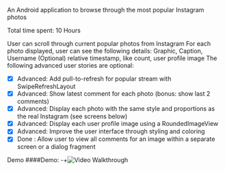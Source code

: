 An Android application to browse through the most popular Instagram photos

Total time spent: 10 Hours

User can scroll through current popular photos from Instagram
For each photo displayed, user can see the following details:
Graphic, Caption, Username
(Optional) relative timestamp, like count, user profile image
The following advanced user stories are optional:

* [x] Advanced: Add pull-to-refresh for popular stream with SwipeRefreshLayout
* [x] Advanced: Show latest comment for each photo (bonus: show last 2 comments)
* [x] Advanced: Display each photo with the same style and proportions as the real Instagram (see screens below)
* [x] Advanced: Display each user profile image using a RoundedImageView
* [x] Advanced: Improve the user interface through styling and coloring
* [x] Done : Allow user to view all comments for an image within a separate screen or a dialog fragment

Demo
####Demo:
-+![Video Walkthrough](Demo.gif)
